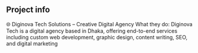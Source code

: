 ## Project info

🌐 Diginova Tech Solutions – Creative Digital Agency
What they do:
Diginova Tech is a digital agency based in Dhaka, offering end-to-end services including custom web development, graphic design, content writing, SEO, and digital marketing 

